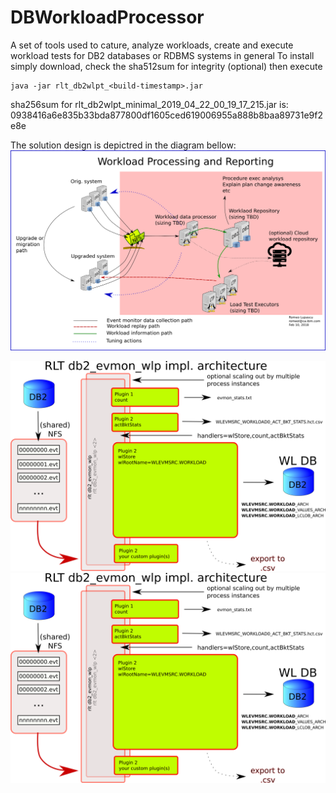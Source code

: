 # DBWorkloadProcessor
A set of tools used to cature, analyze workloads, create and execute workload tests for DB2 databases or RDBMS systems in general
To install simply download, check the sha512sum for integrity (optional) then execute
```shell
java -jar rlt_db2wlpt_<build-timestamp>.jar
```
sha256sum for rlt_db2wlpt_minimal_2019_04_22_00_19_17_215.jar is: 0938416a6e835b33bda877800df1605ced619006955a888b8baa89731e9f2e8e

The solution design is depictred in the diagram bellow:
![Design](workload_processing_system_design.png)

![db2_evmon_wlp implementation architecture](db2_evmon_etl_architecture.png)
![db2_evmon_wlp implementation MT architecture](db2_evmon_etl_architecture.png)
